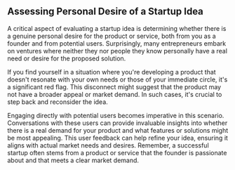 ## Assessing Personal Desire of a Startup Idea

A critical aspect of evaluating a startup idea is determining whether there is a genuine personal desire for the product or service, both from you as a founder and from potential users. Surprisingly, many entrepreneurs embark on ventures where neither they nor people they know personally have a real need or desire for the proposed solution.

If you find yourself in a situation where you're developing a product that doesn't resonate with your own needs or those of your immediate circle, it's a significant red flag. This disconnect might suggest that the product may not have a broader appeal or market demand. In such cases, it's crucial to step back and reconsider the idea.

Engaging directly with potential users becomes imperative in this scenario. Conversations with these users can provide invaluable insights into whether there is a real demand for your product and what features or solutions might be most appealing. This user feedback can help refine your idea, ensuring it aligns with actual market needs and desires. Remember, a successful startup often stems from a product or service that the founder is passionate about and that meets a clear market demand.
